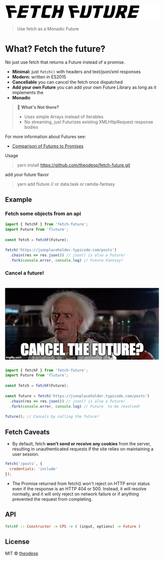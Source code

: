 # [![Fetch-Future](logo.png)](#fetch-future)

> Use fetch as a Monadic Future

# What? Fetch the future?
No just use fetch that returns a Future instead of a promise.


-   **Minimal:** just `fetch()` with headers and text/json/xml responses
-   **Modern:** written in ES2015
-   **Cancellable** you can cancel the fetch once dispatched
-   **Add your own Future** you can add your own Future Library as long as it implements the 
-   **Monadic** 

> 🤔 **What's Not there?**
>
> -   Uses simple Arrays instead of Iterables
> -   No streaming, just Futurizes existing XMLHttpRequest response bodies


For more information about Futures see:
* [Comparison of Futures to Promises](https://github.com/fluture-js/Fluture/wiki/Comparison-to-Promises)

Usage
> yarn install https://github.com/theodesp/fetch-future.git

add your future flavor

> yarn add fluture // or data.task or ramda-fantasy


Example
-------

### Fetch some objects from an api

```js
import { fetchF } from 'fetch-future';
import Future from 'fluture';

const fetch = fetchF(Future);

fetch('https://jsonplaceholder.typicode.com/posts')
  .chain(res => res.json()) // json() is also a Future!
  .fork(console.error, console.log) // Future Fantasy!
```

### Cancel a future!
# [![](cancel.jpg)](#cancel)

```js
import { fetchF } from 'fetch-future';
import Future from 'fluture';

const fetch = fetchF(Future);

const future = fetch('https://jsonplaceholder.typicode.com/posts')
  .chain(res => res.json()) // json() is also a Future!
  .fork(console.error, console.log) // Future  to be resolved!
  
future(); // Cancels by calling the future!
```

## Fetch Caveats
* By default, fetch **won't send or receive any cookies** from the server, resulting in unauthenticated 
requests if the site relies on maintaining a user session.

```js
fetch('/posts', {
  credentials: 'include'
});
```

* The Promise returned from fetch() won't reject on HTTP error status 
even if the response is an HTTP 404 or 500. 
Instead, it will resolve normally, and it will only reject 
on network failure or if anything prevented the request from completing.

## API

```hs
fetchF :: Constructor -> CPS -> ( (input, options) -> Future )
```

## License

MIT © [theodesp](https://theodesp.github.io)